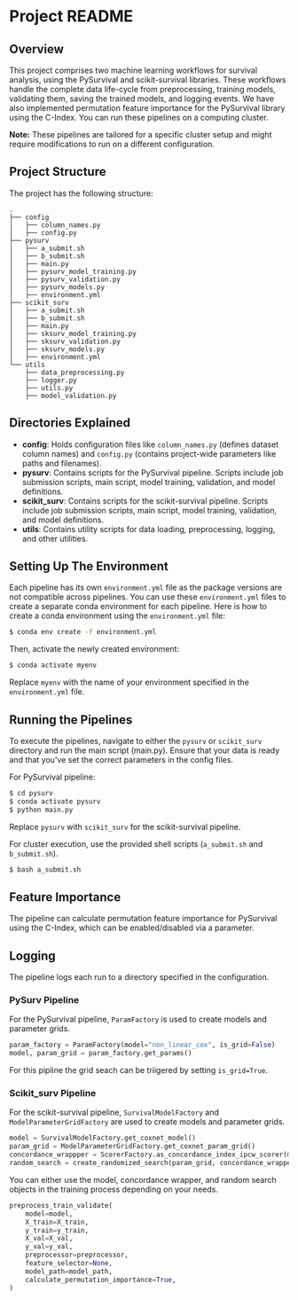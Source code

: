 # Project README

## Overview

This project comprises two machine learning workflows for survival analysis, using the PySurvival and scikit-survival libraries. These workflows handle the complete data life-cycle from preprocessing, training models, validating them, saving the trained models, and logging events. We have also implemented permutation feature importance for the PySurvival library using the C-Index. You can run these pipelines on a computing cluster.

**Note:** These pipelines are tailored for a specific cluster setup and might require modifications to run on a different configuration.

## Project Structure

The project has the following structure:

```
.
├── config
│   ├── column_names.py
│   ├── config.py
├── pysurv
│   ├── a_submit.sh
│   ├── b_submit.sh
│   ├── main.py
│   ├── pysurv_model_training.py
│   ├── pysurv_validation.py
│   ├── pysurv_models.py
│   ├── environment.yml
├── scikit_surv
│   ├── a_submit.sh
│   ├── b_submit.sh
│   ├── main.py
│   ├── sksurv_model_training.py
│   ├── sksurv_validation.py
│   ├── sksurv_models.py
│   ├── environment.yml
└── utils
    ├── data_preprocessing.py
    ├── logger.py
    ├── utils.py
    ├── model_validation.py
```

## Directories Explained

- **config**: Holds configuration files like `column_names.py` (defines dataset column names) and `config.py` (contains project-wide parameters like paths and filenames).
- **pysurv**: Contains scripts for the PySurvival pipeline. Scripts include job submission scripts, main script, model training, validation, and model definitions.
- **scikit_surv**: Contains scripts for the scikit-survival pipeline. Scripts include job submission scripts, main script, model training, validation, and model definitions.
- **utils**: Contains utility scripts for data loading, preprocessing, logging, and other utilities.

## Setting Up The Environment

Each pipeline has its own `environment.yml` file as the package versions are not compatible across pipelines. You can use these `environment.yml` files to create a separate conda environment for each pipeline. Here is how to create a conda environment using the `environment.yml` file:

```bash
$ conda env create -f environment.yml
```

Then, activate the newly created environment:

```bash
$ conda activate myenv
```
Replace `myenv` with the name of your environment specified in the `environment.yml` file.


## Running the Pipelines

To execute the pipelines, navigate to either the `pysurv` or `scikit_surv` directory and run the main script (main.py). Ensure that your data is ready and that you've set the correct parameters in the config files.

For PySurvival pipeline:

```bash
$ cd pysurv
$ conda activate pysurv
$ python main.py
```

Replace `pysurv` with `scikit_surv` for the scikit-survival pipeline.

For cluster execution, use the provided shell scripts (`a_submit.sh` and `b_submit.sh`).

```bash
$ bash a_submit.sh
```

## Feature Importance

The pipeline can calculate permutation feature importance for PySurvival using the C-Index, which can be enabled/disabled via a parameter.

## Logging

The pipeline logs each run to a directory specified in the configuration.


### PySurv Pipeline

For the PySurvival pipeline, `ParamFactory` is used to create models and parameter grids.

```python
param_factory = ParamFactory(model="non_linear_cox", is_grid=False)
model, param_grid = param_factory.get_params()
```
For this pipline the grid seach can be triigered by setting `is_grid=True`.

### Scikit_surv Pipeline

For the scikit-survival pipeline, `SurvivalModelFactory` and `ModelParameterGridFactory` are used to create models and parameter grids.

```python
model = SurvivalModelFactory.get_coxnet_model()
param_grid = ModelParameterGridFactory.get_coxnet_param_grid()
concordance_wrappper = ScorerFactory.as_concordance_index_ipcw_scorer(model, y_train)
random_search = create_randomized_search(param_grid, concordance_wrapper)
```
You can either use the model, concordance wrapper, and random search objects in the training process depending on your needs.

```python
preprocess_train_validate(
    model=model,
    X_train=X_train,
    y_train=y_train,
    X_val=X_val,
    y_val=y_val,
    preprocessor=preprocessor,
    feature_selector=None,
    model_path=model_path,
    calculate_permutation_importance=True,
)
```
